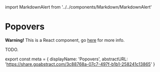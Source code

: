 import MarkdownAlert from '../../components/Markdown/MarkdownAlert'

# Popovers

<MarkdownAlert warning>
  <strong>Warning!</strong> This is a React component, go <a href="https://transferwise.github.io/components/">here</a> for more info.
</MarkdownAlert>

TODO.

export const meta = {
  displayName: 'Popovers',
  abstractURL: 'https://share.goabstract.com/3c88768a-07c7-497f-b1b1-258241c13865'
}
